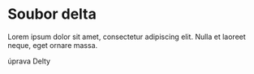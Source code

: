 Soubor delta
============

Lorem ipsum dolor sit amet, consectetur adipiscing elit.
Nulla et laoreet neque, eget ornare massa.  


úprava Delty

